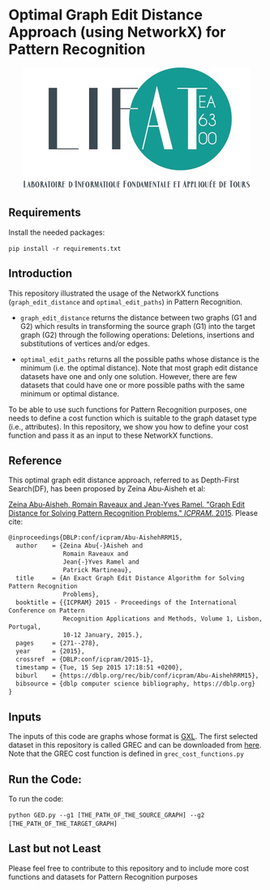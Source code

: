 # Optimal Graph Edit Distance Approach (using NetworkX) for Pattern Recognition

<p align="center"> 
<img src="https://github.com/zeinaabuaisheh/Anytime_Graph_Edit_Distance/blob/master/logo-lifat.jpg">
</p>

## Requirements

Install the needed packages:

```pip install -r requirements.txt```



## Introduction

This repository illustrated the usage of the NetworkX functions (```graph_edit_distance``` and ```optimal_edit_paths```) in Pattern Recognition. 

- ```graph_edit_distance``` returns the distance between two graphs (G1 and G2) which results in transforming the source graph (G1) into the target graph (G2) through the following operations: Deletions, insertions and substitutions of vertices and/or edges.

- ```optimal_edit_paths``` returns all the possible paths whose distance is the minimum (i.e. the optimal distance). Note that most graph edit distance datasets have one and only one solution. However, there are few datasets that could have one or more possible paths with the same minimum or optimal distance.

To be able to use such functions for Pattern Recognition purposes, one needs to define a cost function which is suitable to the graph dataset type (i.e., attributes). In this repository, we show you how to define your cost function and pass it as an input to these NetworkX functions.


## Reference
This optimal graph edit distance approach, referred to as Depth-First Search(DF), has been proposed by Zeina Abu-Aisheh et al:

[Zeina Abu-Aisheh, Romain Raveaux and Jean-Yves Ramel. "Graph Edit Distance for Solving Pattern Recognition Problems." *ICPRAM.* 2015](http://www.rfai.li.univ-tours.fr/PagesPerso/zabuaisheh/documents/icpram.pdf). Please cite:
 
 
```
@inproceedings{DBLP:conf/icpram/Abu-AishehRRM15,
  author    = {Zeina Abu{-}Aisheh and
               Romain Raveaux and
               Jean{-}Yves Ramel and
               Patrick Martineau},
  title     = {An Exact Graph Edit Distance Algorithm for Solving Pattern Recognition
               Problems},
  booktitle = {{ICPRAM} 2015 - Proceedings of the International Conference on Pattern
               Recognition Applications and Methods, Volume 1, Lisbon, Portugal,
               10-12 January, 2015.},
  pages     = {271--278},
  year      = {2015},
  crossref  = {DBLP:conf/icpram/2015-1},
  timestamp = {Tue, 15 Sep 2015 17:18:51 +0200},
  biburl    = {https://dblp.org/rec/bib/conf/icpram/Abu-AishehRRM15},
  bibsource = {dblp computer science bibliography, https://dblp.org}
}
```

## Inputs

The inputs of this code are graphs whose format is [GXL](http://www.gupro.de/GXL/Introduction/background.html). The first selected dataset in this repository is called GREC and can be downloaded from [here](https://iapr-tc15.greyc.fr/IAM/download-the-iam-graph-database.html). Note that the GREC cost function is defined in ```grec_cost_functions.py```


## Run the Code:

To run the code:

 ``` python GED.py --g1 [THE_PATH_OF_THE_SOURCE_GRAPH] --g2 [THE_PATH_OF_THE_TARGET_GRAPH] ```


## Last but not Least

Please feel free to contribute to this repository and to include more cost functions and datasets for Pattern Recognition purposes



